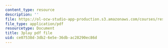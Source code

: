 ```yaml
---
content_type: resource
description: ''
file: https://ol-ocw-studio-app-production.s3.amazonaws.com/courses/res-9-003-brains-minds-and-machines-summer-course-summer-2015/ce07538d3db26e5e36dbac28290ec86d_7eUfAb8de8c.pdf
file_type: application/pdf
resourcetype: Document
title: 3play pdf file
uid: ce07538d-3db2-6e5e-36db-ac28290ec86d
---
```

